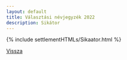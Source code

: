 ```yaml
---
layout: default
title: Választási névjegyzék 2022
description: Sikátor
---
```


{% include settlementHTMLs/Sikaator.html %}

[Vissza](../)